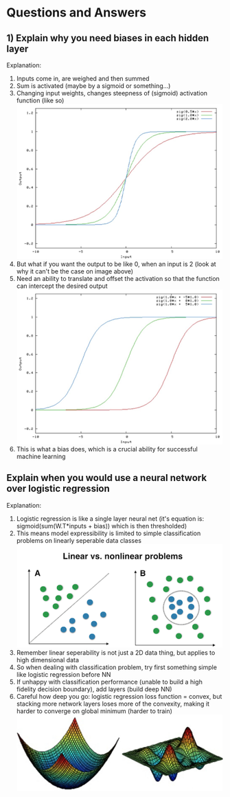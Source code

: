 # Questions and Answers

## 1) Explain why you need biases in each hidden layer
Explanation:
1) Inputs come in, are weighed and then summed
2) Sum is activated (maybe by a sigmoid or something...)
3) Changing input weights, changes steepness of (sigmoid) activation function (like so)
![](images/1.jpg)
4) But what if you want the output to be like 0, when an input is 2 (look at why it can't be the case on image above)
5) Need an ability to translate and offset the activation so that the function can intercept the desired output
![](images/2.jpg)
6) This is what a bias does, which is a crucial ability for successful machine learning



## Explain when you would use a neural network over logistic regression
Explanation:
1) Logistic regression is like a single layer neural net (it's equation is: sigmoid(sum(W.T*inputs + bias)) which is then thresholded)
2) This means model expressibility is limited to simple classification problems on linearly seperable data classes
![](images/3.png)
3) Remember linear seperability is not just a 2D data thing, but applies to high dimensional data
4) So when dealing with classification problem, try first something simple like logistic regression before NN
5) If unhappy with classification performance (unable to build a high fidelity decision boundary), add layers (build deep NN)
6) Careful how deep you go: logistic regression loss function = convex, but stacking more network layers loses more of the convexity, making it harder to converge on global minimum (harder to train)
![](images/4.jpg)



## 


